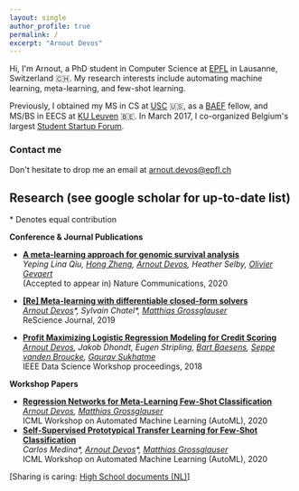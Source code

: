 ```yaml
---
layout: single
author_profile: true
permalink: /
excerpt: "Arnout Devos"
---
```


Hi, I'm Arnout, a PhD student in Computer Science at [EPFL](http://ic.epfl.ch) in Lausanne, Switzerland :switzerland:. My research interests include automating machine learning, meta-learning, and few-shot learning.

Previously, I obtained my MS in CS at [USC](http://www.usc.edu) :us:, as a [BAEF](http://www.baef.be) fellow, and MS/BS in EECS at [KU Leuven](https://www.kuleuven.be/english/) :belgium:.
In March 2017, I co-organized Belgium's largest [Student Startup Forum](https://arnoutdevos.github.io/Student-Startup-Forum-2017/).

### Contact me
Don't hesitate to drop me an email at [arnout.devos@epfl.ch](mailto:arnout.devos@epfl.ch)

<!---
## News
- :school_satchel: Aug 2019: passed my EPFL Computer Science PhD quals
- :microphone: May 2019: talk at the Workshop on Reproducibility in ML (ICLR 2019) [[video](<https://slideslive.com/38915881/reproducing-metalearning-with-differentiable-closedform-solvers>)]
- :microphone: Jan 2019: talk at the Applied ML Days [[slides](https://www.slideshare.net/ArnoutDevos/profit-maximizing-machine-learning-amld2019)]
- :computer: Nov 2019: 1st place in Computer Vision challenge @LauzHack 2018 [[devpost](<https://devpost.com/software/reducing-food-waste-with-hungry-students>)]
--->

## Research (see <a href="https://scholar.google.be/citations?user=S_6zsEwAAAAJ" style="text-decoration: none">google scholar</a> for up-to-date list)
\* Denotes equal contribution

**Conference & Journal Publications**

- [**A meta-learning approach for genomic survival analysis**](<https://www.biorxiv.org/content/10.1101/2020.04.21.053918v1.abstract>)  
  *Yeping Lina Qiu, [Hong Zheng](https://littlebitofdata.com/), <u>Arnout Devos</u>, Heather Selby, [Olivier Gevaert](http://med.stanford.edu/gevaertlab.html)*  
  (Accepted to appear in) Nature Communications, 2020

- [**[Re] Meta-learning with differentiable closed-form solvers**](<http://rescience.github.io/bibliography/Devos_2019.html>)  
  *<u>Arnout Devos</u>\*, Sylvain Chatel\*, [Matthias Grossglauser](https://icapeople.epfl.ch/grossglauser/)*  
  ReScience Journal, 2019
- [**Profit Maximizing Logistic Regression Modeling for Credit Scoring**](<https://ieeexplore.ieee.org/abstract/document/8439113>)  
  *<u>Arnout Devos</u>, Jakob Dhondt, Eugen Stripling, [Bart Baesens](https://www.bartbaesens.com/), [Seppe vanden Broucke](http://seppe.net/), [Gaurav Sukhatme](http://robotics.usc.edu/~gaurav/)*  
  IEEE Data Science Workshop proceedings, 2018

**Workshop Papers**

- [**Regression Networks for Meta-Learning Few-Shot Classification**](<https://arxiv.org/abs/1905.13613>)  
  *<u>Arnout Devos</u>, [Matthias Grossglauser](https://icapeople.epfl.ch/grossglauser/)*  
  ICML Workshop on Automated Machine Learning (AutoML), 2020
- [**Self-Supervised Prototypical Transfer Learning for Few-Shot Classification**](<https://arxiv.org/abs/2006.11325>)  
  *Carlos Medina\*, <u>Arnout Devos</u>\*, [Matthias Grossglauser](https://icapeople.epfl.ch/grossglauser/)*  
  ICML Workshop on Automated Machine Learning (AutoML), 2020

[Sharing is caring: [High School documents (NL)](http://www.arnoutdevos.net/school.html)]

